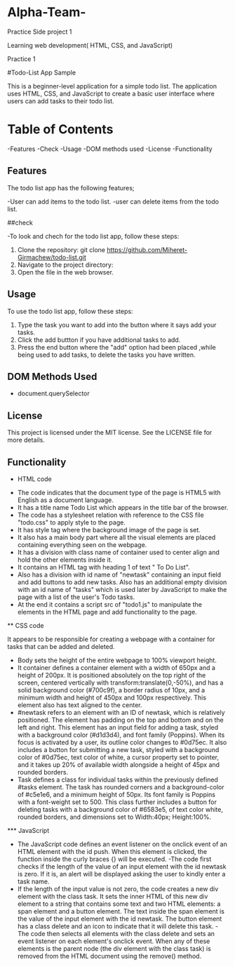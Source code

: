 # Alpha-Team-
Practice Side project 1

Learning web development( HTML, CSS, and JavaScript)

Practice 1

#Todo-List App Sample

This is a beginner-level application for a simple todo list. The application uses HTML, 
CSS, and JavaScript to create a basic user interface where users can add tasks to their
todo list.

# Table of Contents

-Features
-Check
-Usage
-DOM methods used
-License
-Functionality

## Features

The todo list app has the following features;

-User can add items to the todo list.
-user can delete items from the todo list.

##check

-To look and chech for the todo list app, follow these steps:

1. Clone the repository: git clone https://github.com/Miheret-Girmachew/todo-list.git
2. Navigate to the project directory: 
3. Open the file in the web browser.

## Usage

To use the todo list app, follow these steps:

1. Type the task you want to add into the button where it says add your tasks.
2. Click the add buttton if you have additional tasks to add.
3. Press the end button where the "add" option had been placed ,while being used to add tasks, to delete the tasks you have written.

## DOM Methods Used

- document.querySelector

## License

This project is licensed under the MIT license. See the LICENSE file for more details.

## Functionality

* HTML code

- The code indicates that the document type of the page is HTML5 with English as a document language.
- It has a title name Todo List which appears in the title bar of the browser.
- The code has a stylesheet relation with reference to the CSS file "todo.css" to apply style to the page.
- It has style tag where the background image of the page is set.
- It also has a main body part where all the visual elements are placed containing everything seen on the webpage.
- It has a division with class name of container used to center align and hold the other elements inside it.
- It contains an HTML tag with heading 1 of text " To Do List".
- Also has a division with id name of  "newtask" containing an input field  and add buttons to add new tasks. Also has an additional
 empty division  with an id name of "tasks" which is used later by JavaScript to make the page with a list of the user's Todo tasks.
- At the end it contains a script src of "todo1.js" to manipulate the elements in the HTML page and add functionality to the page.

** CSS code

 It appears to be responsible for creating a webpage with a container for tasks that can be added and deleted.
 - Body sets the height of the entire webpage to 100% viewport height. 
- It container defines a container element with a width of 650px and a height of 200px. It is positioned absolutely on the top right of the screen,
 centered vertically with transform:translate(0,-50%), and has a solid background color (#700c9f), a border radius of 10px, and a minimum width and 
height of 450px and 100px respectively. This element also has text aligned to the center. 
- #newtask refers to an element with an ID of newtask, which is relatively positioned. The element has padding on the top and bottom and on the left and right.
 This element has an input field for adding a task, styled with a background color (#d1d3d4), and font family (Poppins). When its focus is activated by a user,
 its outline color changes to #0d75ec. It also includes a button for submitting a new task, styled with a background color of #0d75ec, text color of white, a 
cursor property set to pointer, and it takes up 20% of available width alongside a height of 45px and rounded borders. 
- Task defines a class for individual tasks within the previously defined #tasks element. The task has rounded corners and a background-color of #c5e1e6, and 
a minimum height of 50px. Its font family is Poppins with a font-weight set to 500. This class further includes a button for deleting tasks with a background 
color of #6583e5, of text color white, rounded borders, and dimensions set to Width:40px; Height:100%.

*** JavaScript

- The JavaScript code defines an event listener on the onclick event of an HTML element with the id push. When this element is clicked, the function inside the curly
 braces {} will be executed.
-The code first checks if the length of the value of an input element with the id newtask is zero. If it is, an alert will be displayed asking the user to kindly enter
 a task name.
- If the length of the input value is not zero, the code creates a new div element with the class task. It sets the inner HTML of this new div element to a string that
 contains some text and two HTML elements: a span element and a button element. The text inside the span element is the value of the input element with the id newtask. The button element has a class delete and an icon to indicate that it will delete this task.
-The code then selects all elements with the class delete and sets an event listener on each element's onclick event. When any of these elements is 
the parent node (the div element with the class task) is removed from the HTML document using the remove() method.


